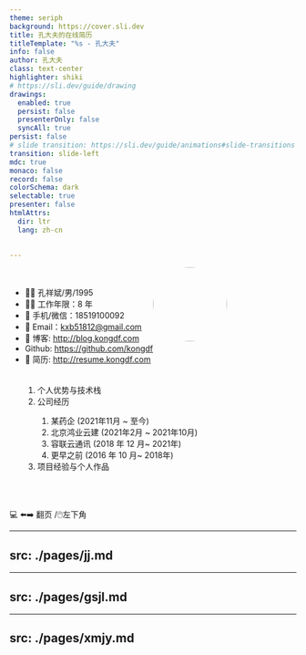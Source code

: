 ```yaml
---
theme: seriph
background: https://cover.sli.dev
title: 孔大夫的在线简历
titleTemplate: "%s - 孔大夫"
info: false
author: 孔大夫
class: text-center
highlighter: shiki
# https://sli.dev/guide/drawing
drawings:
  enabled: true
  persist: false
  presenterOnly: false
  syncAll: true
persist: false
# slide transition: https://sli.dev/guide/animations#slide-transitions
transition: slide-left
mdc: true
monaco: false 
record: false
colorSchema: dark
selectable: true
presenter: false
htmlAttrs:
  dir: ltr
  lang: zh-cn

 
---
```


<div >


<img border="rounded" style="border-radius:50%;margin:0 auto;" src="https://static.kongdf.com/self.jpeg" width="130" alt="">



<div style="width:50%;float:left;">

  <div style="margin-top:20px;float:right;text-align:left;">

  - 🧝‍♂️ 孔祥斌/男/1995
  - 🧑‍💻 工作年限：8 年
  - 📱 手机/微信：18519100092
  - 📮 Email：kxb51812@gmail.com
  - 📖 博客: http://blog.kongdf.com
  - <carbon-logo-github /> Github: https://github.com/kongdf 
  - 📄 简历: http://resume.kongdf.com

  </div>

</div>
<div style="float:left;margin-left:5%;">

  <div style="margin-top:20px;text-align:left;">


  <!-- <Toc   minDepth="1" maxDepth="2"></Toc> -->
  <ol>

  <li class="rounded cursor-pointer" hover="bg-white bg-opacity-10" @click="$slidev.nav.next()">个人优势与技术栈 <carbon:arrow-right class="inline"/></li>
 <li class="rounded cursor-pointer" hover="bg-white bg-opacity-10" @click.stop="$slidev.nav.go(3) ">公司经历 <carbon:arrow-right class="inline"/>
    <ol>
      <li class="rounded cursor-pointer" hover="bg-white bg-opacity-10" @click.stop="$slidev.nav.go(3)">某药企 (2021年11月 ~ 至今)<carbon:arrow-right class="inline"/></li>
      <li class="rounded cursor-pointer" hover="bg-white bg-opacity-10" @click.stop="$slidev.nav.go(4)">北京鸿业云建 (2021年2月 ~ 2021年10月)<carbon:arrow-right class="inline"/></li>
      <li class="rounded cursor-pointer" hover="bg-white bg-opacity-10" @click.stop="$slidev.nav.go(5)">容联云通讯 (2018 年 12 月~ 2021年)<carbon:arrow-right class="inline"/></li>  
        <li class="rounded cursor-pointer" hover="bg-white bg-opacity-10" @click.stop="$slidev.nav.go(5)">更早之前 (2016 年 10 月~ 2018年)<carbon:arrow-right class="inline"/></li>  
  </ol>
 </li>
  <li class="rounded cursor-pointer" hover="bg-white bg-opacity-10" @click="$slidev.nav.go(6)">项目经验与个人作品 <carbon:arrow-right class="inline"/></li>

  </ol>

 
  </div>

</div>

<div style="clear:both;"> </div>
<p style="margin-top:50px;">💻 ⬅️➡️ 翻页 /🖱️左下角</p>

</div>

---
src: ./pages/jj.md
---

---
src: ./pages/gsjl.md
---

---
src: ./pages/xmjy.md
---